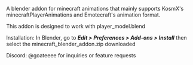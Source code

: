 A blender addon for minecraft animations that mainly supports KosmX's minecraftPlayerAnimations and Emotecraft's animation format.

This addon is designed to work with player_model.blend

Installation: In Blender, go to ***Edit > Preferences > Add-ons > Install*** then select the minecraft_blender_addon.zip downloaded

Discord: @goateeee for inquiries or feature requests
